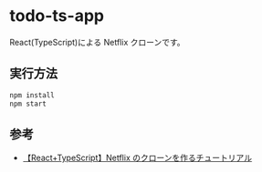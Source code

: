 # todo-ts-app

React(TypeScript)による Netflix クローンです。

## 実行方法

```bash
npm install
npm start
```

## 参考

- [【React+TypeScript】Netflix のクローンを作るチュートリアル](https://zenn.dev/gunners6518/books/4c4672f32dd100b)
